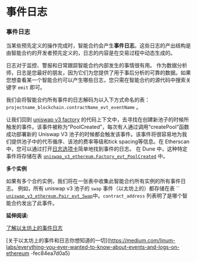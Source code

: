 # 事件日志

### 事件日志

当某些预先定义的操作完成时，智能合约会产生**事件日志**。这些日志的产出结构是由智能合约的开发者预先定义的，日志的内容是在交易过程中动态生成的。

日志对于监控、警报和日常跟踪智能合约内部发生的事情很有用。 作为数据分析师，日志是您最好的朋友，因为它们为您提供了用于事后分析的可靠的数据。如果您想查看某一个智能合约可以产生哪些日志，您只需在智能合约的源代码中搜索关键字 `emit` 即可。

我们会将智能合约所有事件的日志解码为以入下方式命名的表：`projectname_blockchain.contractName_evt_eventName` 。

让我们回到 [uniswap v3 factory](https://etherscan.io/address/0x1f98431c8ad98523631ae4a59f267346ea31f984#code) 的代码上下文中，去寻找在创建新池子的时候所触发的事件。该事件被称为“PoolCreated”，每次有人通过调用“createPool”函数成功部署新的 Uniswap V3 池子的时候都会触发该事件。该事件将很容易地为我们提供池子中的代币循序、该池的费率等级和tick spacing等信息。在 Etherscan 中，您可以通过打开[日志选项卡](https://etherscan.io/tx/0xdeb368592f3de0f2840754bce61d2c3f29cdb3407c63c699052e68a854c71eaa#eventlog)简单地找到事件的日志。 在 Dune 中，这种特定事件将存储在表 [`uniswap_v3_ethereum.Factory_evt_PoolCreated`](https://dune.com/queries/757381) 中。


**多个实例**

如果有多个合约实例，我们将在一张表中收集此智能合约所有实例的所有事件日志。 例如，所有 uniswap v3 池子的 `swap` 事件（以太坊上的）都存储在表 \`\` [`uniswap_v3_ethereum.Pair_evt_Swap`](https://dune.com/queries/742037)中。`contract_address` 列表明了是哪个智能合约发出了此事件。

**延伸阅读:**

[了解以太坊上的事件日志](https://medium.com/mycrypto/understanding-event-logs-on-the-ethereum-blockchain-f4ae7ba50378)

[关于以太坊上的事件和日志你想知道的一切](https://medium.com/linum-labs/everything-you-ever-wanted-to-know-about-events-and-logs-on-ethereum -fec84ea7d0a5)
